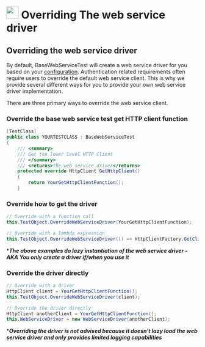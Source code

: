 # <img src="resources/maqslogo.ico" height="32" width="32"> Overriding The web service driver

## Overriding the web service driver 
By default, BaseWebServiceTest will create a web service driver for you based on your [configuration](MAQS_5/WebServiceConfig.md). Authentication related requirements often require users to override the default web service client.  This is why we provide several different ways for you to provide your own web service driver implementation.

There are three primary ways to override the web service client.

### Override the base web service test get HTTP client function
```csharp
[TestClass]
public class YOURTESTCLASS : BaseWebServiceTest
{
    /// <summary>
    /// Get the lower level HTTP Client
    /// </summary>
    /// <returns>The web service driver</returns>
    protected override HttpClient GetHttpClient()
    {
        return YourGetHttpClientFunction();
    }
```
### Override how to get the driver
```csharp
// Override with a function call
this.TestObject.OverrideWebServiceDriver(YourGetHttpClientFunction);

// Override with a lambda expression
this.TestObject.OverrideWebServiceDriver(() => HttpClientFactory.GetClient(new Uri(NEWADDRESS), WebServiceConfig.GetWebServiceTimeout()));
```
*_**The above examples do lazy instantiation of the web service driver - AKA You only create a driver if/when you use it**_  

### Override the driver directly
```csharp
// Override with a driver
HttpClient client = YourGetHttpClientFunction();
this.TestObject.OverrideWebServiceDriver(client);

// Override the driver directly 
HttpClient anotherClient = YourGetHttpClientFunction();
this.WebServiceDriver = new WebServiceDriver(anotherClient);

```
*_**Overriding the driver is not advised because it doesn't lazy load the web service driver and only provides limited logging capabilities**_  
